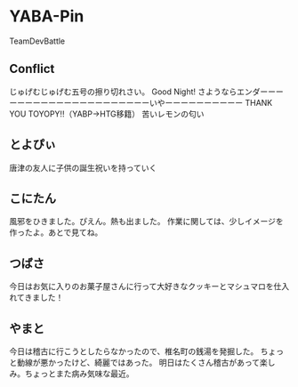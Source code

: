 # YABA-Pin
TeamDevBattle


## Conflict
じゅげむじゅげむ五号の擦り切れさい。
Good Night!
さようならエンダーーーーーーーーーーーーーーーーーーーーーいやーーーーーーーーーー
THANK YOU TOYOPY!!（YABP→HTG移籍）
苦いレモンの匂い

## とよぴぃ
唐津の友人に子供の誕生祝いを持っていく

## こにたん
風邪をひきました。ぴえん。熱も出ました。
作業に関しては、少しイメージを作ったよ。あとで見てね。

## つばさ
今日はお気に入りのお菓子屋さんに行って大好きなクッキーとマシュマロを仕入れてきました！
## やまと
今日は稽古に行こうとしたらなかったので、椎名町の銭湯を発掘した。
ちょっと動線が悪かったけど、綺麗ではあった。
明日はたくさん稽古があって楽しみ。ちょっとまた病み気味な最近。
